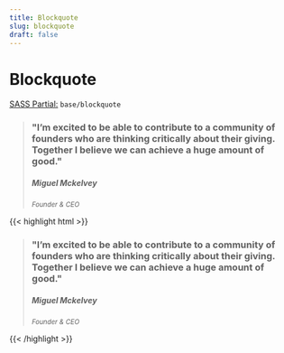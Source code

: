```yaml
---
title: Blockquote
slug: blockquote
draft: false
---
```


<!-- Header -->
<div class="styleguide__content">
  <h1>Blockquote</h1>
  <p><u>SASS Partial:</u> <code>base/blockquote</code></p>
</div>

<!-- Result -->
<div class="styleguide__result">
<blockquote class="blockquote | md:pt-10">
<h3 class="blockquote__quote | mb-8 md:mb-10">
    "I’m excited to be able to contribute to a community of founders
    who are thinking critically about their giving. Together I believe
    we can achieve a huge amount of good."
</h3>
<cite>
    <h5 class="blockquote__source-header | header-md">
    Miguel Mckelvey
    </h5>
    <small class="blockquote__source-descr">Founder &amp; CEO</small>
</cite>
</blockquote>
</div>

<!-- Markup -->

{{< highlight html  >}}
<blockquote class="blockquote | md:pt-10">
  <h3 class="blockquote__quote | mb-8 md:mb-10">
      "I’m excited to be able to contribute to a community of founders
      who are thinking critically about their giving. Together I believe
      we can achieve a huge amount of good."
  </h3>
  <cite>
      <h5 class="blockquote__source-header | header-md">
      Miguel Mckelvey
      </h5>
      <small class="blockquote__source-descr">Founder &amp; CEO</small>
  </cite>
</blockquote>
{{< /highlight >}}

